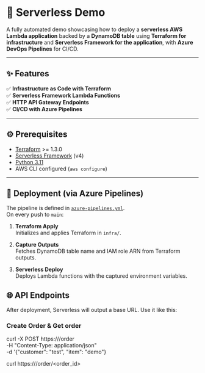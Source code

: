 # 🚀 Serverless Demo

A fully automated demo showcasing how to deploy a **serverless AWS Lambda application** backed by a **DynamoDB table** using **Terraform for infrastructure** and **Serverless Framework for the application**, with **Azure DevOps Pipelines** for CI/CD.

---

## ✨ Features

✅ **Infrastructure as Code with Terraform**  
✅ **Serverless Framework Lambda Functions**  
✅ **HTTP API Gateway Endpoints**  
✅ **CI/CD with Azure Pipelines**

---

## ⚙️ Prerequisites

- [Terraform](https://developer.hashicorp.com/terraform/install) >= 1.3.0  
- [Serverless Framework](https://www.serverless.com/framework/docs/getting-started) (v4)  
- [Python 3.11](https://www.python.org/downloads/)  
- AWS CLI configured (`aws configure`)

---

## 🚀 Deployment (via Azure Pipelines)

The pipeline is defined in [`azure-pipelines.yml`](./azure-pipelines.yml).  
On every push to `main`:

1. **Terraform Apply**  
   Initializes and applies Terraform in `infra/`.

2. **Capture Outputs**  
   Fetches DynamoDB table name and IAM role ARN from Terraform outputs.

3. **Serverless Deploy**  
   Deploys Lambda functions with the captured environment variables.


## 🌐 API Endpoints

After deployment, Serverless will output a base URL. Use it like this:

### Create Order & Get order

curl -X POST https://<api-url>/order \
  -H "Content-Type: application/json" \
  -d '{"customer": "test", "item": "demo"}

curl https://<api-url>/order/<order_id>